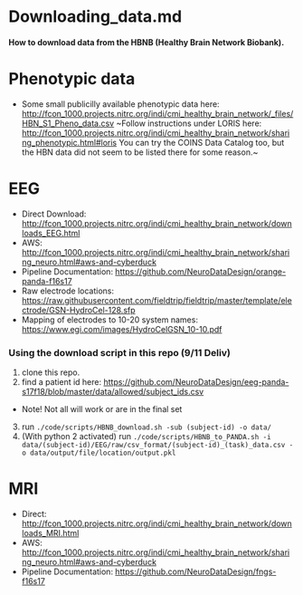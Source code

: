 # Downloading_data.md
#### How to download data from the HBNB (Healthy Brain Network Biobank).

# Phenotypic data
* Some small publicilly available phenotypic data here: http://fcon_1000.projects.nitrc.org/indi/cmi_healthy_brain_network/_files/HBN_S1_Pheno_data.csv
~Follow instructions under LORIS here: http://fcon_1000.projects.nitrc.org/indi/cmi_healthy_brain_network/sharing_phenotypic.html#loris
You can try the COINS Data Catalog too, but the HBN data did not seem to be listed there for some reason.~

# EEG
* Direct Download: http://fcon_1000.projects.nitrc.org/indi/cmi_healthy_brain_network/downloads_EEG.html
* AWS: http://fcon_1000.projects.nitrc.org/indi/cmi_healthy_brain_network/sharing_neuro.html#aws-and-cyberduck
* Pipeline Documentation: https://github.com/NeuroDataDesign/orange-panda-f16s17
* Raw electrode locations: https://raw.githubusercontent.com/fieldtrip/fieldtrip/master/template/electrode/GSN-HydroCel-128.sfp
* Mapping of electrodes to 10-20 system names: https://www.egi.com/images/HydroCelGSN_10-10.pdf

### Using the download script in this repo (9/11 Deliv)
1. clone this repo.
2. find a patient id here: https://github.com/NeuroDataDesign/eeg-panda-s17f18/blob/master/data/allowed/subject_ids.csv
  * Note! Not all will work or are in the final set
3. run `./code/scripts/HBNB_download.sh -sub (subject-id) -o data/`
4. (With python 2 activated) run `./code/scripts/HBNB_to_PANDA.sh -i data/(subject-id)/EEG/raw/csv_format/(subject-id)_(task)_data.csv -o data/output/file/location/output.pkl`

# MRI
* Direct: http://fcon_1000.projects.nitrc.org/indi/cmi_healthy_brain_network/downloads_MRI.html
* AWS: http://fcon_1000.projects.nitrc.org/indi/cmi_healthy_brain_network/sharing_neuro.html#aws-and-cyberduck
* Pipeline Documentation: https://github.com/NeuroDataDesign/fngs-f16s17
